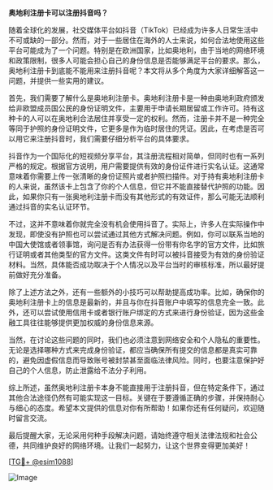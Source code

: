 **奥地利注册卡可以注册抖音吗？**

随着全球化的发展，社交媒体平台如抖音（TikTok）已经成为许多人日常生活中不可或缺的一部分。然而，对于一些居住在海外的人士来说，如何合法地使用这些平台可能成为了一个问题。特别是在欧洲国家，比如奥地利，由于当地的网络环境和政策限制，很多人可能会担心自己的身份信息是否能够满足平台的要求。那么，奥地利注册卡到底能不能用来注册抖音呢？本文将从多个角度为大家详细解答这一问题，并提供一些实用的建议。

首先，我们需要了解什么是奥地利注册卡。奥地利注册卡是一种由奥地利政府颁发给非欧盟成员国公民的身份证明文件，主要用于申请长期居留或工作许可。持有这种卡的人可以在奥地利合法居住并享受一定的权利。然而，注册卡并不是一种完全等同于护照的身份证明文件，它更多是作为临时居住的凭证。因此，在考虑是否可以用它来注册抖音时，我们需要仔细分析平台的具体要求。

抖音作为一个国际化的短视频分享平台，其注册流程相对简单，但同时也有一系列严格的规定。根据官方说明，用户需要提供有效的身份证件进行实名认证。这通常意味着你需要上传一张清晰的身份证照片或者护照扫描件。对于持有奥地利注册卡的人来说，虽然该卡上包含了你的个人信息，但它并不能直接替代护照的功能。因此，如果你只有一张奥地利注册卡而没有其他形式的有效证件，那么可能无法顺利通过抖音的实名认证环节。

不过，这并不意味着你就完全没有机会使用抖音了。实际上，许多人在实际操作中发现，即使没有护照也可以尝试通过其他方式解决问题。例如，你可以联系当地的中国大使馆或者领事馆，询问是否有办法获得一份带有你名字的官方文件，比如旅行证明或者其他类型的官方文件。这类文件有时可以被抖音接受为有效的身份验证材料。当然，具体能否成功取决于个人情况以及平台当时的审核标准，所以最好提前做好充分准备。

除了上述方法之外，还有一些额外的小技巧可以帮助提高成功率。比如，确保你的奥地利注册卡上的信息是最新的，并且与你在抖音账户中填写的信息完全一致。此外，还可以尝试使用信用卡或者银行账户绑定的方式来进行身份验证，因为这些金融工具往往能够提供更加权威的身份信息来源。

当然，在讨论这些问题的同时，我们也必须注意到网络安全和个人隐私的重要性。无论是选择哪种方式来完成身份验证，都应当确保所有提交的信息都是真实可靠的，避免因虚假信息而导致账号被封禁甚至面临法律风险。同时，也要注意保护好自己的个人信息，防止泄露给不法分子利用。

综上所述，虽然奥地利注册卡本身不能直接用于注册抖音，但在特定条件下，通过其他合法途径仍然有可能实现这一目标。关键在于要遵循正确的步骤，并保持耐心与细心的态度。希望本文提供的信息对你有所帮助！如果你还有任何疑问，欢迎随时留言交流。

最后提醒大家，无论采用何种手段解决问题，请始终遵守相关法律法规和社会公德，共同维护良好的网络环境。让我们一起努力，让这个世界变得更加美好！

[[TG💪+ @esim1088](https://t.me/s/esim1088)]

![Image](https://i.postimg.cc/4NQfJmqS/Snipaste-2025-05-13-00-14-12.png)